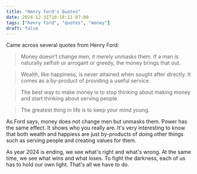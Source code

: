 ```yaml
---
title: "Henry Ford's Quotes"
date: 2024-12-31T10:18:11-07:00
tags: ["henry ford", "quotes", "money"]
draft: false
---
```


Came across several quotes from Henry Ford:

> Money doesn’t change men, it merely unmasks them. If a man is naturally selfish or arrogant or greedy, the money brings that out.

> Wealth, like happiness, is never attained when sought after directly. It comes as a by-product of providing a useful service.

> The best way to make money is to stop thinking about making money and start thinking about serving people.

> The greatest thing in life is to keep your mind young.

As Ford says, money does not change men but unmasks them. Power has the same effect. It shows who you really are. It's very interesting to know that both wealth and happiess are just by-products of doing other things such as serving people and creating values for them.

As year 2024 is ending, we see what's right and what's wrong. At the same time, we see what wins and what loses. To fight the darkness, each of us has to hold our own light. That's all we have to do.

